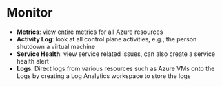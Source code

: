 # Monitor

  * **Metrics**: view entire metrics for all Azure resources
  * **Activity Log**: look at all control plane activities, e.g., the person shutdown a virtual machine
  * **Service Health**: view service related issues, can also create a service health alert
  * **Logs**: Direct logs from various resources such as Azure VMs onto the Logs by creating a Log Analytics workspace to store the logs
